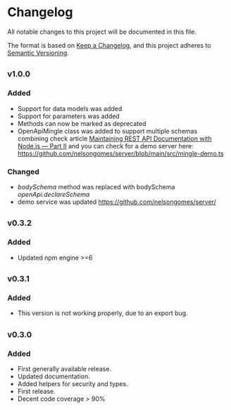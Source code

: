 # Changelog

All notable changes to this project will be documented in this file.

The format is based on [Keep a Changelog](https://keepachangelog.com/en/1.0.0/),
and this project adheres to [Semantic Versioning](https://semver.org/spec/v2.0.0.html).

## <sub>v1.0.0</sub>

### Added

* Support for data models was added
* Support for parameters was added
* Methods can now be marked as deprecated
* OpenApiMingle class was added to support multiple schemas combining check article [Maintaining REST API Documentation with Node.js — Part II](https://medium.com/pipedrive-engineering/maintaining-rest-api-documentation-with-node-js-part-ii-26d1a622d3fe) and you can check for a demo server here: https://github.com/nelsongomes/server/blob/main/src/mingle-demo.ts

### Changed

* *bodySchema* method was replaced with bodySchema *openApi.declareSchema*
* demo service was updated <https://github.com/nelsongomes/server/>

## <sub>v0.3.2</sub>

### Added

* Updated npm engine >=6

## <sub>v0.3.1</sub>

### Added

* This version is not working properly, due to an export bug.

## <sub>v0.3.0</sub>

### Added

* First generally available release.
* Updated documentation.
* Added helpers for security and types.
* First release.
* Decent code coverage > 90%